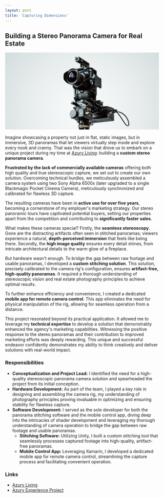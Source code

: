 ```yaml
---
layout: post
title: 'Capturing Dimensions'
---
```


## Building a Stereo Panorama Camera for Real Estate

![Stereo camera](/assets/img/projects/stereo-camera/thumbnail.jpg)

Imagine showcasing a property not just in flat, static images, but in immersive, 3D panoramas that let viewers virtually step inside and explore every nook and cranny. That was the vision that drove us to embark on a unique project during my time at [Azury Living](https://azury.de): building a **custom stereo panorama camera**.

**Frustrated by the lack of commercially available cameras** offering both high quality and true stereoscopic capture, we set out to create our own solution. Overcoming technical hurdles, we meticulously assembled a camera system using two Sony Alpha 6500s (later upgraded to a single Blackmagic Pocket Cinema Camera), meticulously synchronized and calibrated for flawless 3D capture.

The resulting cameras have been in **active use for over five years**, becoming a cornerstone of my employer's marketing strategy. Our stereo panoramic tours have captivated potential buyers, setting our properties apart from the competition and contributing to **significantly faster sales**.

What makes these cameras special? Firstly, the **seamless stereoscopy**. Gone are the distracting artifacts often seen in stitched panoramas; viewers experience a natural, **depth-perceived immersion** that feels like being there. Secondly, the **high image quality** ensures every detail shines, from intricate architectural details to the warm glow of a fireplace.

But hardware wasn't enough. To bridge the gap between raw footage and usable panoramas, I developed a **custom stitching solution**. This solution, precisely calibrated to the camera rig's configuration, ensures **artifact-free, high-quality panoramas**. It required a thorough understanding of stereoscopic vision and real estate photography principles to achieve optimal results.

To further enhance efficiency and convenience, I created a dedicated **mobile app for remote camera control**. This app eliminates the need for physical manipulation of the rig, allowing for seamless operation from a distance.

This project resonated beyond its practical application. It allowed me to leverage my **technical expertise** to develop a solution that demonstrably enhanced the agency's marketing capabilities. Witnessing the positive response to the stereo panoramas and their contribution to improved marketing efforts was deeply rewarding. This unique and successful endeavor confidently demonstrates my ability to think creatively and deliver solutions with real-world impact.

### Responsibilities

- **Conceptualization and Project Lead:** I identified the need for a high-quality stereoscopic panorama camera solution and spearheaded the project from its initial conception.
- **Hardware Development:** As part of the team, I played a key role in designing and assembling the camera rig, my understanding of photography principles proving invaluable in optimizing and ensuring stability for flawless capture.
- **Software Development:** I served as the sole developer for both the panorama stitching software and the mobile control app, diving deep into the intricacies of shader development and leveraging my thorough understanding of camera operation to bridge the gap between raw footage and usable panoramas.
  - **Stitching Software:** Utilizing Unity, I built a custom stitching tool that seamlessly processes captured footage into high-quality, artifact-free panoramas.
  - **Mobile Control App:** Leveraging Xamarin, I developed a dedicated mobile app for remote camera control, streamlining the capture process and facilitating convenient operation.

### Links

- [Azury Living](https://azury.de/experience)
- [Azury Experience Project](/projects/azury-experience)